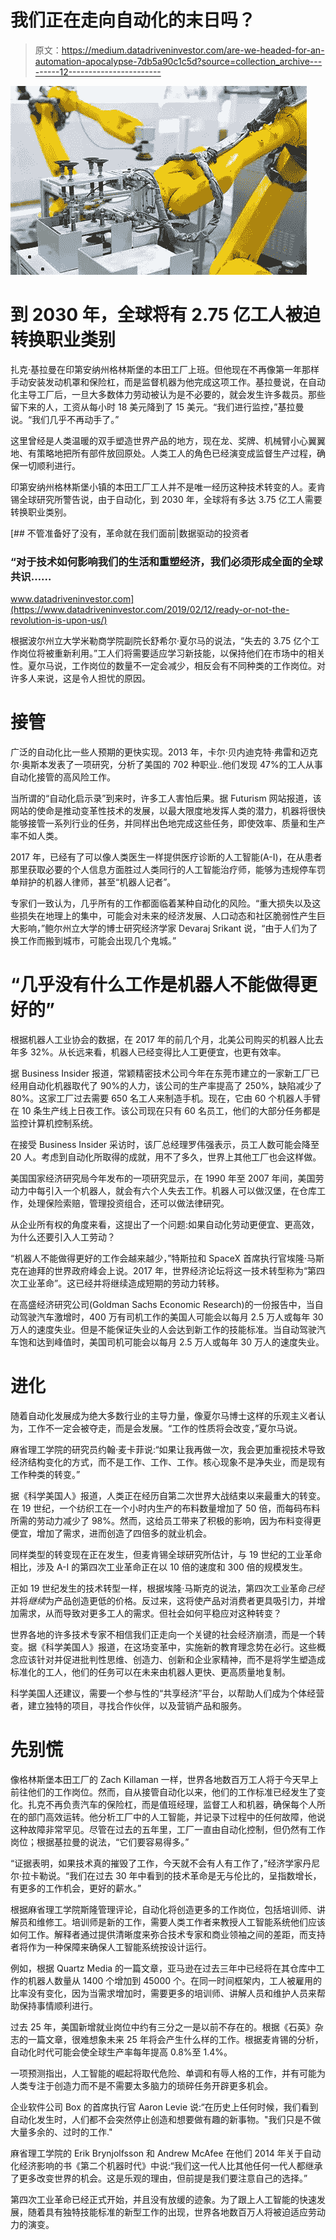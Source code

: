 # 我们正在走向自动化的末日吗？

> 原文：<https://medium.datadriveninvestor.com/are-we-headed-for-an-automation-apocalypse-7db5a90c1c5d?source=collection_archive---------12----------------------->

![](img/0719a7e7c5451237c2166f52a0a74710.png)

# 到 2030 年，全球将有 2.75 亿工人被迫转换职业类别

扎克·基拉曼在印第安纳州格林斯堡的本田工厂上班。但他现在不再像第一年那样手动安装发动机罩和保险杠，而是监督机器为他完成这项工作。基拉曼说，在自动化主导工厂后，一旦大多数体力劳动被认为是不必要的，就会发生许多裁员。那些留下来的人，工资从每小时 18 美元降到了 15 美元。“我们进行监控，”基拉曼说。“我们几乎不再动手了。”

这里曾经是人类温暖的双手塑造世界产品的地方，现在龙、奖牌、机械臂小心翼翼地、有策略地把所有部件放回原处。人类工人的角色已经演变成监督生产过程，确保一切顺利进行。

印第安纳州格林斯堡小镇的本田工厂工人并不是唯一经历这种技术转变的人。麦肯锡全球研究所警告说，由于自动化，到 2030 年，全球将有多达 3.75 亿工人需要转换职业类别。

[](https://www.datadriveninvestor.com/2019/02/12/ready-or-not-the-revolution-is-upon-us/) [## 不管准备好了没有，革命就在我们面前|数据驱动的投资者

### “对于技术如何影响我们的生活和重塑经济，我们必须形成全面的全球共识……

www.datadriveninvestor.com](https://www.datadriveninvestor.com/2019/02/12/ready-or-not-the-revolution-is-upon-us/) 

根据波尔州立大学米勒商学院副院长舒希尔·夏尔马的说法，“失去的 3.75 亿个工作岗位将被重新利用。”工人们将需要适应学习新技能，以保持他们在市场中的相关性。夏尔马说，工作岗位的数量不一定会减少，相反会有不同种类的工作岗位。对许多人来说，这是令人担忧的原因。

# 接管

广泛的自动化比一些人预期的更快实现。2013 年，卡尔·贝内迪克特·弗雷和迈克尔·奥斯本发表了一项研究，分析了美国的 702 种职业..他们发现 47%的工人从事自动化接管的高风险工作。

当所谓的“自动化启示录”到来时，许多工人害怕后果。据 Futurism 网站报道，该网站的使命是推动变革性技术的发展，以最大限度地发挥人类的潜力，机器将很快能够接管一系列行业的任务，并同样出色地完成这些任务，即使效率、质量和生产率不如人类。

2017 年，已经有了可以像人类医生一样提供医疗诊断的人工智能(A-I)，在从患者那里获取必要的个人信息方面胜过人类同行的人工智能治疗师，能够为违规停车罚单辩护的机器人律师，甚至“机器人记者”。

专家们一致认为，几乎所有的工作都面临着某种自动化的风险。“重大损失以及这些损失在地理上的集中，可能会对未来的经济发展、人口动态和社区脆弱性产生巨大影响，”鲍尔州立大学的博士研究经济学家 Devaraj Srikant 说，“由于人们为了换工作而搬到城市，可能会出现几个鬼城。”

# “几乎没有什么工作是机器人不能做得更好的”

根据机器人工业协会的数据，在 2017 年的前几个月，北美公司购买的机器人比去年多 32%。从长远来看，机器人已经变得比人工更便宜，也更有效率。

据 Business Insider 报道，常颖精密技术公司今年在东莞市建立的一家新工厂已经用自动化机器取代了 90%的人力，该公司的生产率提高了 250%，缺陷减少了 80%。这家工厂过去需要 650 名工人来制造手机。现在，它由 60 个机器人手臂在 10 条生产线上日夜工作。该公司现在只有 60 名员工，他们的大部分任务都是监控计算机控制系统。

在接受 Business Insider 采访时，该厂总经理罗伟强表示，员工人数可能会降至 20 人。考虑到自动化所取得的成就，用不了多久，世界上其他工厂也会这样做。

美国国家经济研究局今年发布的一项研究显示，在 1990 年至 2007 年间，美国劳动力中每引入一个机器人，就会有六个人失去工作。机器人可以做汉堡，在仓库工作，处理保险索赔，管理投资组合，还可以做法律研究。

从企业所有权的角度来看，这提出了一个问题:如果自动化劳动更便宜、更高效，为什么还要引入人工劳动？

“机器人不能做得更好的工作会越来越少，”特斯拉和 SpaceX 首席执行官埃隆·马斯克在迪拜的世界政府峰会上说。2017 年，世界经济论坛将这一技术转型称为“第四次工业革命”。这已经并将继续造成短期的劳动力转移。

在高盛经济研究公司(Goldman Sachs Economic Research)的一份报告中，当自动驾驶汽车激增时，400 万有司机工作的美国人可能会以每月 2.5 万人或每年 30 万人的速度失业。但是不能保证失业的人会达到新工作的技能标准。当自动驾驶汽车饱和达到峰值时，美国司机可能会以每月 2.5 万人或每年 30 万人的速度失业。

# 进化

随着自动化发展成为绝大多数行业的主导力量，像夏尔马博士这样的乐观主义者认为，工作不一定会被夺走，而是会发展。“工作的性质将会改变，”夏尔马说。

麻省理工学院的研究员约翰·麦卡菲说:“如果让我再做一次，我会更加重视技术导致经济结构变化的方式，而不是工作、工作、工作。核心现象不是净失业，而是现有工作种类的转变。”

据《科学美国人》报道，人类正在经历自第二次世界大战结束以来最重大的转变。在 19 世纪，一个纺织工在一个小时内生产的布料数量增加了 50 倍，而每码布料所需的劳动力减少了 98%。然而，这给员工带来了积极的影响，因为布料变得更便宜，增加了需求，进而创造了四倍多的就业机会。

同样类型的转变现在正在发生，但麦肯锡全球研究所估计，与 19 世纪的工业革命相比，涉及 A-I 的第四次工业革命正在以 10 倍的速度和 300 倍的规模发生。

正如 19 世纪发生的技术转型一样，根据埃隆·马斯克的说法，第四次工业革命*已经*并将*继续*为产品创造更低的价格。反过来，这将使产品对消费者更具吸引力，并增加需求，从而导致对更多工人的需求。但社会如何平稳应对这种转变？

世界各地的许多技术专家不相信我们正走向一个关键的社会经济崩溃，而是一个转变。据《科学美国人》报道，在这场变革中，实施新的教育理念势在必行。这些概念应该针对并促进批判性思维、创造力、创新和企业家精神，而不是将学生塑造成标准化的工人，他们的任务可以在未来由机器人更快、更高质量地复制。

科学美国人还建议，需要一个参与性的“共享经济”平台，以帮助人们成为个体经营者，建立独特的项目，寻找合作伙伴，以及营销产品和服务。

# 先别慌

像格林斯堡本田工厂的 Zach Killaman 一样，世界各地数百万工人将于今天早上前往他们的工作岗位。然而，自从接管自动化以来，他们的工作标准已经发生了变化。扎克不再负责汽车的保险杠，而是值班经理，监督工人和机器，确保每个人所在的部门高效运转。他分析工厂中的人工智能，并记录下过程中的任何故障，他说这种故障非常罕见。尽管在过去的五年里，工厂一直由自动化控制，但仍然有工作岗位；根据基拉曼的说法，“它们要容易得多。”

“证据表明，如果技术真的摧毁了工作，今天就不会有人有工作了，”经济学家丹尼尔·拉卡勒说。“我们在过去 30 年中看到的技术革命是无与伦比的，呈指数增长，有更多的工作机会，更好的薪水。”

根据麻省理工学院斯隆管理评论，自动化将创造更多的工作岗位，包括培训师、讲解员和维修工。培训师是新的工作，需要人类工作者来教授人工智能系统他们应该如何工作。解释者通过提供清晰度来弥合技术专家和商业领袖之间的差距，而支持者将作为一种保障来确保人工智能系统按设计运行。

例如，根据 Quartz Media 的一篇文章，亚马逊在过去三年中已经将在其仓库中工作的机器人数量从 1400 个增加到 45000 个。在同一时间框架内，工人被雇用的比率没有变化，因为当需求增加时，需要更多的培训师、讲解人员和维护人员来帮助保持事情顺利进行。

过去 25 年，美国新增就业岗位中约有三分之一是以前不存在的。根据《石英》杂志的一篇文章，很难想象未来 25 年将会产生什么样的工作。根据麦肯锡的分析，自动化时代可能会使全球生产率每年提高 0.8%至 1.4%。

一项预测指出，人工智能的崛起将取代危险、单调和有辱人格的工作，并有可能为人类专注于创造力而不是不需要太多脑力的琐碎任务开辟更多机会。

企业软件公司 Box 的首席执行官 Aaron Levie 说:“在历史上任何时候，我们看到自动化发生时，人们都不会突然停止创造和想要做有趣的新事物。"我们只是不做大量多余的、过时的工作."

麻省理工学院的 Erik Brynjolfsson 和 Andrew McAfee 在他们 2014 年关于自动化经济影响的书《第二个机器时代》中说:“我们这一代人比其他任何一代人都继承了更多改变世界的机会。这是乐观的理由，但前提是我们要注意自己的选择。”

第四次工业革命已经正式开始，并且没有放缓的迹象。为了跟上人工智能的快速发展，随着具有独特技能标准的新型工作的出现，世界各地数百万人将被迫适应劳动力的演变。